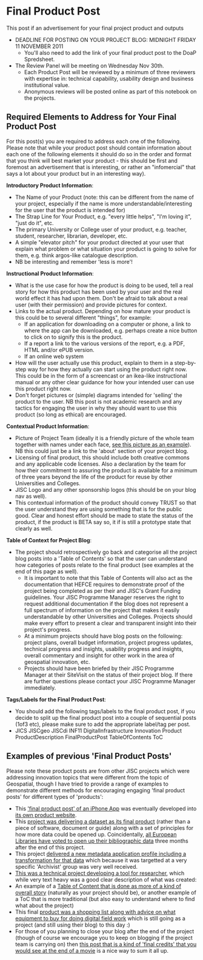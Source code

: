 # Final Product Post #
This post if an advertisement for your final project product and outputs
  * DEADLINE FOR POSTING ON YOUR PROJECT BLOG: MIDNIGHT FRIDAY 11 NOVEMBER 2011
    * You'll also need to add the link of your final product post to the DoaP Spredsheet.
  * The Review Panel will be meeting on Wednesday Nov 30th.
    * Each Product Post will be reviewed by a minimum of three reviewers with expertise in: technical capability, usability design and business institutional value.
    * Anonymous reviews will be posted online as part of this notebook on the projects.

## Required Elements to Address for Your Final Product Post ##
For this post(s) you are required to address each one of the following. Please note that while your product post should contain information about each one of the following elements it should do so in the order and format that you think will best market your product - this should be first and foremost an advertisement that is interesting, or rather an "infomercial" that says a lot about your product but in an interesting way).

**Introductory Product Information**:
  * The Name of your Product (note: this can be different from the name of your project, especially if the name is more understandable/interesting for the user that the product is intended for)
  * The Strap Line for Your Product, e.g. "every little helps", "I'm loving it", "just do it", etc.
  * The primary University or College user of your product, e.g. teacher, student, researcher, librarian, developer, etc.
  * A simple "elevator pitch" for your product directed at your user that explain what problem or what situation your product is going to solve for them, e.g. think argos-like catalogue description.
  * NB be interesting and remember 'less is more'!

**Instructional Product Information**:
  * What is the use case for how the product is doing to be used, tell a real story for how this product has been used by your user and the real world effect it has had upon them.  Don't be afraid to talk about a real user (with their permission) and provide pictures for context.
  * Links to the actual product.  Depending on how mature your product is this could be to several different "things", for example:
    * If an application for downloading on a computer or phone, a link to where the app can be downloaded, e.g. perhaps create a nice button to click on to signify this is the product.
    * If a report a link to the various versions of the report, e.g. a PDF, HTML and/or ePUB version.
    * If an online web system
  * How will the user actually use this product, explain to them in a step-by-step way for how they actually can start using the product right now.  This could be in the form of a screencast or an ikea-like instructional manual or any other clear guidance for how your intended user can use this product right now.
  * Don't forget pictures or (simple) diagrams intended for 'selling' the product to the user.  NB this post is not academic research and any tactics for engaging the user in why they should want to use this product (so long as ethical) are encouraged.

**Contextual Product Information**:
  * Picture of Project Team (ideally it is a friendly picture of the whole team together with names under each face, [see this picture as an example](http://www.eecs.qmul.ac.uk/~simond/images/JISC-LinkedBrainz.jpg)). NB this could just be a link to the 'about' section of your project blog.
  * Licensing of final product, this should include both creative commons and any applicable code licenses.  Also a declaration by the team for how their commitment to assuring the product is available for a minimum of three years beyond the life of the product for reuse by other Universities and Colleges.
  * JISC Logo and any other sponsorship logos (this should be on your blog nav as well).
  * This contextual information of the product should convey TRUST so that the user understand they are using something that is for the public good.  Clear and honest effort should be made to state the status of the product, if the product is BETA say so, it if is still a prototype state that clearly as well.

**Table of Context for Project Blog**:
  * The project should retrospectively go back and categorise all the project blog posts into a 'Table of Contents' so that the user can understand how categories of posts relate to the final product (see examples at the end of this page as well).
    * It is important to note that this Table of Contents will also act as the documentation that HEFCE requires to demonstrate proof of the project being completed as per their and JISC's Grant Funding guidelines.  Your JISC Programme Manager reserves the right to request additional documentation if the blog does not represent a full spectrum of information on the project that makes it easily understandable by other Universities and Colleges.  Projects should make every effort to present a clear and transparent insight into their project's progress.
    * At a minimum projects should have blog posts on the following: project plans, overall budget information, project progress updates, technical progress and insights, usability progress and insights, overall commentary and insight for other work in the area of geospatial innovation, etc.
    * Projects should have been briefed by their JISC Programme Manager at their SiteVisit on the status of their project blog.  If there are further questions please contact your JISC Programme Manager immediately.

**Tags/Labels for the Final Product Post**:
  * You should add the following tags/labels to the final product post, if you decide to split up the final product post into a couple of sequential posts (1of3 etc), please make sure to add the appropriate label/tag per post.
  * JICS JISCgeo JISCdi INF11 DigitalInfrastructure Innovation Product ProductDescription FinalProductPost TableOfContents ToC

## Examples of previous 'Final Product Posts' ##
Please note these product posts are from other JISC projects which were addressing innovation topics that were different from the topic of Geospatial, though I have tried to provide a range of examples to demonstrate different methods for encouraging engaging 'final product posts' for different types of 'products':
  * This ['final product post' of an iPhone App](http://walkingthroughtime.eca.ac.uk/?p=268) was eventually developed into [its own product website](http://www.walkingthroughtime.co.uk/).
  * This [project was delivering a dataset as its final product](http://code.google.com/p/shuffl/wiki/20091130_JISCRI_ProjectFinalProgressReport) (rather than a piece of software, document or guide) along with a set of principles for how more data could be opened up.  Coincidentally, [all European Libraries have voted to open up their bibliographic data](http://openbiblio.net/2011/10/04/did-you-hear-that-loud-bang-that-was-cenl-releasing-their-data-under-cc0/) three months after the end of this project.
  * This project [delivered a new metadata application profile including a transformation for that data](http://www.blogs.ukoln.ac.uk/locah/2011/07/01/final-product-post-ead2rdf/) which because it was targetted at a very specific 'Archivist' group was very well received.
  * [This was a technical project developing a tool for researcher](http://code.google.com/p/shuffl/wiki/20091130_JISCRI_ProjectFinalProgressReport), which while very text heavy was a good clear description of what was created:
  * An example of a [Table of Content that is done as more of a kind of overall story](http://sailsproject.cerch.kcl.ac.uk/2011/06/sails-project-blog-table-of-contents/) (naturally as your project should be), or another example of a ToC that is more traditional (but also easy to understand where to find what about the project)
  * This final [product was a shopping list along with advice on what equipment to buy for doing digital field work](http://projects.kmi.open.ac.uk/era/vowlan/?p=327) which is still going as a project (and still using their blog) to this day :)
  * For those of you planning to close your blog after the end of the project (though of course we encourage you to keep on blogging if the project team is carrying on) then [this post that is a kind of 'final credits' that you would see at the end of a movie](http://walkingthroughtime.eca.ac.uk/?p=315) is a nice way to sum it all up.